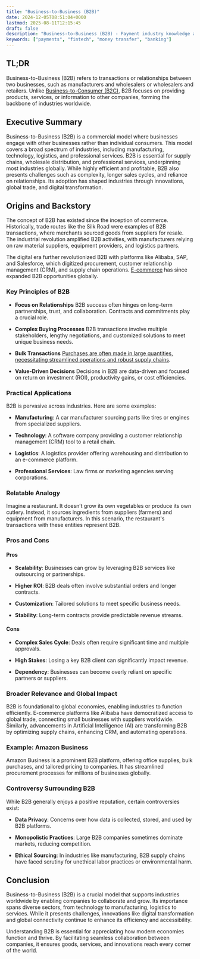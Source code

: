 ```yaml
---
title: "Business-to-Business (B2B)"
date: 2024-12-05T08:51:04+0000
lastmod: 2025-08-11T12:15:45
draft: false
description: "Business-to-Business (B2B) - Payment industry knowledge and insights"
keywords: ["payments", "fintech", "money transfer", "banking"]
---
```


## TL;DR

Business-to-Business (B2B) refers to transactions or relationships between two businesses, such as manufacturers and wholesalers or wholesalers and retailers. Unlike [Business-to-Consumer (B2C)](https://faisalkhanllc.xyz/resources/payments-wiki/b/business-to-consumer-b2c/), B2B focuses on providing products, services, or information to other companies, forming the backbone of industries worldwide.

## Executive Summary

Business-to-Business (B2B) is a commercial model where businesses engage with other businesses rather than individual consumers. This model covers a broad spectrum of industries, including manufacturing, technology, logistics, and professional services. B2B is essential for supply chains, wholesale distribution, and professional services, underpinning most industries globally. While highly efficient and profitable, B2B also presents challenges such as complexity, longer sales cycles, and reliance on relationships. Its adoption has shaped industries through innovations, global trade, and digital transformation.

## Origins and Backstory

The concept of B2B has existed since the inception of commerce. Historically, trade routes like the Silk Road were examples of B2B transactions, where merchants sourced goods from suppliers for resale. The industrial revolution amplified B2B activities, with manufacturers relying on raw material suppliers, equipment providers, and logistics partners.

The digital era further revolutionized B2B with platforms like Alibaba, SAP, and Salesforce, which digitized procurement, customer relationship management (CRM), and supply chain operations. [E-commerce](https://faisalkhanllc.xyz/resources/payments-wiki/e/e-commerce/) has since expanded B2B opportunities globally.

### Key Principles of B2B

- **Focus on Relationships** B2B success often hinges on long-term partnerships, trust, and collaboration. Contracts and commitments play a crucial role.

- **Complex Buying Processes** B2B transactions involve multiple stakeholders, lengthy negotiations, and customized solutions to meet unique business needs.

- **Bulk Transactions** [Purchases are often made in large quantities, necessitating streamlined operations and robust supply chains](https://faisalkhanllc.xyz/resources/payments-wiki/b/bulk-batch-payments/).

- **Value-Driven Decisions** Decisions in B2B are data-driven and focused on return on investment (ROI), productivity gains, or cost efficiencies.

### Practical Applications

B2B is pervasive across industries. Here are some examples:

- **Manufacturing**: A car manufacturer sourcing parts like tires or engines from specialized suppliers.

- **Technology**: A software company providing a customer relationship management (CRM) tool to a retail chain.

- **Logistics**: A logistics provider offering warehousing and distribution to an e-commerce platform.

- **Professional Services**: Law firms or marketing agencies serving corporations.

### Relatable Analogy

Imagine a restaurant. It doesn’t grow its own vegetables or produce its own cutlery. Instead, it sources ingredients from suppliers (farmers) and equipment from manufacturers. In this scenario, the restaurant's transactions with these entities represent B2B.

### Pros and Cons

#### Pros

- **Scalability**: Businesses can grow by leveraging B2B services like outsourcing or partnerships.

- **Higher ROI**: B2B deals often involve substantial orders and longer contracts.

- **Customization**: Tailored solutions to meet specific business needs.

- **Stability**: Long-term contracts provide predictable revenue streams.

#### Cons

- **Complex Sales Cycle**: Deals often require significant time and multiple approvals.

- **High Stakes**: Losing a key B2B client can significantly impact revenue.

- **Dependency**: Businesses can become overly reliant on specific partners or suppliers.

### Broader Relevance and Global Impact

B2B is foundational to global economies, enabling industries to function efficiently. E-commerce platforms like Alibaba have democratized access to global trade, connecting small businesses with suppliers worldwide. Similarly, advancements in Artificial Intelligence (AI) are transforming B2B by optimizing supply chains, enhancing CRM, and automating operations.

### Example: Amazon Business

Amazon Business is a prominent B2B platform, offering office supplies, bulk purchases, and tailored pricing to companies. It has streamlined procurement processes for millions of businesses globally.

### Controversy Surrounding B2B

While B2B generally enjoys a positive reputation, certain controversies exist:

- **Data Privacy**: Concerns over how data is collected, stored, and used by B2B platforms.

- **Monopolistic Practices**: Large B2B companies sometimes dominate markets, reducing competition.

- **Ethical Sourcing**: In industries like manufacturing, B2B supply chains have faced scrutiny for unethical labor practices or environmental harm.

## Conclusion

Business-to-Business (B2B) is a crucial model that supports industries worldwide by enabling companies to collaborate and grow. Its importance spans diverse sectors, from technology to manufacturing, logistics to services. While it presents challenges, innovations like digital transformation and global connectivity continue to enhance its efficiency and accessibility.

Understanding B2B is essential for appreciating how modern economies function and thrive. By facilitating seamless collaboration between companies, it ensures goods, services, and innovations reach every corner of the world.

###